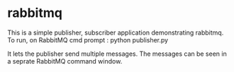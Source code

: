 # rabbitmq

This is a simple publisher, subscriber application demonstrating rabbitmq. 
To run, on RabbitMQ cmd prompt : python publisher.py

It lets the publisher send multiple messages. 
The messages can be seen in a seprate RabbitMQ command window. 